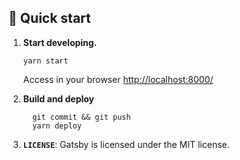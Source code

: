 ## 🚀 Quick start

1.  **Start developing.**

    ```shell
    yarn start
    ```

    Access in your browser [http://localhost:8000/](http://localhost:8000/)

2.  **Build and deploy**

    ```shell
      git commit && git push
      yarn deploy
    ```

3.  **`LICENSE`**: Gatsby is licensed under the MIT license.
